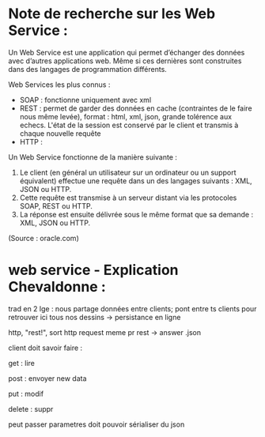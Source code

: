 Note de recherche sur les Web Service :
===

Un Web Service est une application qui permet d’échanger des données avec d’autres applications web. Même si ces dernières sont construites dans des langages de programmation différents.

 Web Services les plus connus : 
 - SOAP : fonctionne uniquement avec xml
 - REST : permet de garder des données en cache (contraintes de le faire nous même levée), format : html, xml, json, grande tolérence aux echecs. L'état de la session est conservé par le client et transmis à chaque nouvelle requête
 - HTTP :

Un Web Service fonctionne de la manière suivante :

1. Le client (en général un utilisateur sur un ordinateur ou un support équivalent) effectue une requête dans un des langages suivants : XML, JSON ou HTTP.
2. Cette requête est transmise à un serveur distant via les protocoles SOAP, REST ou HTTP.
3. La réponse est ensuite délivrée sous le même format que sa demande : XML, JSON ou HTTP.

(Source : oracle.com)


web service - Explication Chevaldonne :
===

trad en 2 lge : nous partage données entre clients; pont entre ts clients pour retrouver ici tous nos dessins
-> persistance en ligne


http, "rest!", sort
http request meme pr rest -> answer .json



client doit savoir faire :

get : lire

post : envoyer new data

put : modif

delete : suppr

peut passer parametres 
doit pouvoir sérialiser du json
